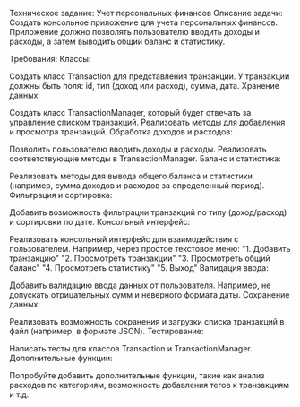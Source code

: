 Техническое задание: Учет персональных финансов
Описание задачи:
Создать консольное приложение для учета персональных финансов. Приложение должно позволять пользователю вводить доходы и расходы, а затем выводить общий баланс и статистику.

Требования:
Классы:

Создать класс Transaction для представления транзакции. У транзакции должны быть поля: id, тип (доход или расход), сумма, дата.
Хранение данных:

Создать класс TransactionManager, который будет отвечать за управление списком транзакций. Реализовать методы для добавления и просмотра транзакций.
Обработка доходов и расходов:

Позволить пользователю вводить доходы и расходы. Реализовать соответствующие методы в TransactionManager.
Баланс и статистика:

Реализовать методы для вывода общего баланса и статистики (например, сумма доходов и расходов за определенный период).
Фильтрация и сортировка:

Добавить возможность фильтрации транзакций по типу (доход/расход) и сортировки по дате.
Консольный интерфейс:

Реализовать консольный интерфейс для взаимодействия с пользователем. Например, через простое текстовое меню:
"1. Добавить транзакцию"
"2. Просмотреть транзакции"
"3. Просмотреть общий баланс"
"4. Просмотреть статистику"
"5. Выход"
Валидация ввода:

Добавить валидацию ввода данных от пользователя. Например, не допускать отрицательных сумм и неверного формата даты.
Сохранение данных:

Реализовать возможность сохранения и загрузки списка транзакций в файл (например, в формате JSON).
Тестирование:

Написать тесты для классов Transaction и TransactionManager.
Дополнительные функции:

Попробуйте добавить дополнительные функции, такие как анализ расходов по категориям, возможность добавления тегов к транзакциям и т.д.